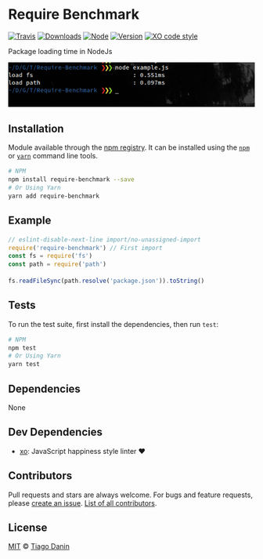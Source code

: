 # Require Benchmark

[![Travis](https://img.shields.io/travis/TiagoDanin/Require-Benchmark.svg?branch=master&style=flat-square)](https://travis-ci.org/TiagoDanin/Require-Benchmark) [![Downloads](https://img.shields.io/npm/dt/require-benchmark.svg?style=flat-square)](https://npmjs.org/package/require-benchmark) [![Node](https://img.shields.io/node/v/require-benchmark.svg?style=flat-square)](https://npmjs.org/package/require-benchmark) [![Version](https://img.shields.io/npm/v/require-benchmark.svg?style=flat-square)](https://npmjs.org/package/require-benchmark) [![XO code style](https://img.shields.io/badge/code%20style-XO-red.svg?style=flat-square)](https://github.com/xojs/xo) 

Package loading time in NodeJs

<p align="center"><img src="screenshot.png"></p>

## Installation

Module available through the [npm registry](https://www.npmjs.com/). It can be installed using the  [`npm`](https://docs.npmjs.com/getting-started/installing-npm-packages-locally) or [`yarn`](https://yarnpkg.com/en/) command line tools.

```sh
# NPM
npm install require-benchmark --save
# Or Using Yarn
yarn add require-benchmark
```

## Example

```js
// eslint-disable-next-line import/no-unassigned-import
require('require-benchmark') // First import
const fs = require('fs')
const path = require('path')

fs.readFileSync(path.resolve('package.json')).toString()
```

## Tests

To run the test suite, first install the dependencies, then run `test`:

```sh
# NPM
npm test
# Or Using Yarn
yarn test
```

## Dependencies

None

## Dev Dependencies

- [xo](https://ghub.io/xo): JavaScript happiness style linter ❤️

## Contributors

Pull requests and stars are always welcome. For bugs and feature requests, please [create an issue](https://github.com/TiagoDanin/Require-Benchmark/issues). [List of all contributors](https://github.com/TiagoDanin/Require-Benchmark/graphs/contributors).

## License

[MIT](LICENSE) © [Tiago Danin](https://TiagoDanin.github.io)